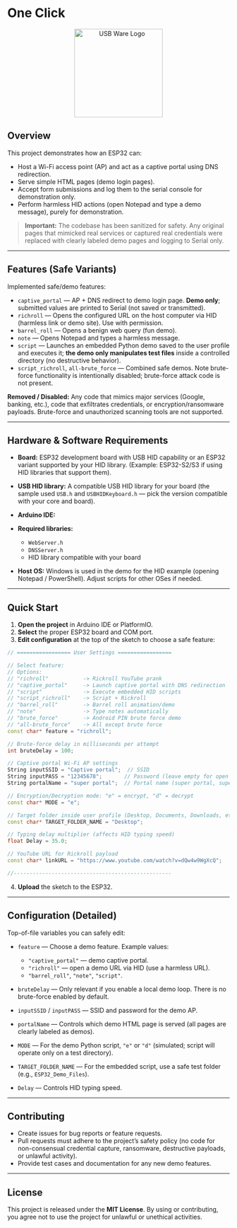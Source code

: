 # One Click

<p align="center">
  <img src="img/logo.jpg" alt="USB Ware Logo" width="200"/>
</p>

## Overview

This project demonstrates how an ESP32 can:

* Host a Wi-Fi access point (AP) and act as a captive portal using DNS redirection.
* Serve simple HTML pages (demo login pages).
* Accept form submissions and log them to the serial console for demonstration only.
* Perform harmless HID actions (open Notepad and type a demo message), purely for demonstration.

> **Important:** The codebase has been sanitized for safety. Any original pages that mimicked real services or captured real credentials were replaced with clearly labeled demo pages and logging to Serial only.

---

## Features (Safe Variants)

Implemented safe/demo features:

* `captive_portal` — AP + DNS redirect to demo login page. **Demo only**; submitted values are printed to Serial (not saved or transmitted).
* `richroll` — Opens the configured URL on the host computer via HID (harmless link or demo site). Use with permission.
* `barrel_roll` — Opens a benign web query (fun demo).
* `note` — Opens Notepad and types a harmless message.
* `script` — Launches an embedded Python demo saved to the user profile and executes it; **the demo only manipulates test files** inside a controlled directory (no destructive behavior).
* `script_richroll`, `all-brute_force` — Combined safe demos. Note brute-force functionality is intentionally disabled; brute-force attack code is not present.

**Removed / Disabled:** Any code that mimics major services (Google, banking, etc.), code that exfiltrates credentials, or encryption/ransomware payloads. Brute-force and unauthorized scanning tools are not supported.

---

## Hardware & Software Requirements

* **Board:** ESP32 development board with USB HID capability or an ESP32 variant supported by your HID library. (Example: ESP32-S2/S3 if using HID libraries that support them).
* **USB HID library:** A compatible USB HID library for your board (the sample used `USB.h` and `USBHIDKeyboard.h` — pick the version compatible with your core and board).
* **Arduino IDE:**
* **Required libraries:**

  * `WebServer.h`
  * `DNSServer.h`
  * HID library compatible with your board
* **Host OS:** Windows is used in the demo for the HID example (opening Notepad / PowerShell). Adjust scripts for other OSes if needed.

---

## Quick Start

1. **Open the project** in Arduino IDE or PlatformIO.
2. **Select** the proper ESP32 board and COM port.
3. **Edit configuration** at the top of the sketch to choose a safe feature:

```cpp
// ================= User Settings =================

// Select feature:
// Options:
// "richroll"           -> Rickroll YouTube prank
// "captive_portal"     -> Launch captive portal with DNS redirection
// "script"             -> Execute embedded HID scripts
// "script_richroll"    -> Script + Rickroll
// "barrel_roll"        -> Barrel roll animation/demo
// "note"               -> Type notes automatically
// "brute_force"        -> Android PIN brute force demo
// "all-brute_force"    -> All except brute force
const char* feature = "richroll";

// Brute-force delay in milliseconds per attempt
int bruteDelay = 100;

// Captive portal Wi-Fi AP settings
String inputSSID = "Captive portal";  // SSID
String inputPASS = "12345678";       // Password (leave empty for open network)
String portalName = "super portal";  // Portal name (super portal, super google, super pass)

// Encryption/Decryption mode: "e" = encrypt, "d" = decrypt
const char* MODE = "e";

// Target folder inside user profile (Desktop, Documents, Downloads, etc.)
const char* TARGET_FOLDER_NAME = "Desktop";

// Typing delay multiplier (affects HID typing speed)
float Delay = 35.0;

// YouTube URL for Rickroll payload
const char* linkURL = "https://www.youtube.com/watch?v=dQw4w9WgXcQ";

//--------------------------------------------------
```

4. **Upload** the sketch to the ESP32.

---

## Configuration (Detailed)

Top-of-file variables you can safely edit:

* `feature` — Choose a demo feature. Example values:

  * `"captive_portal"` — demo captive portal.
  * `"richroll"` — open a demo URL via HID (use a harmless URL).
  * `"barrel_roll"`, `"note"`, `"script"`.
* `bruteDelay` — Only relevant if you enable a local demo loop. There is no brute-force enabled by default.
* `inputSSID` / `inputPASS` — SSID and password for the demo AP.
* `portalName` — Controls which demo HTML page is served (all pages are clearly labeled as demos).
* `MODE` — For the demo Python script, `"e"` or `"d"` (simulated; script will operate only on a test directory).
* `TARGET_FOLDER_NAME` — For the embedded script, use a safe test folder (e.g., `ESP32_Demo_Files`).
* `Delay` — Controls HID typing speed.

---

## Contributing

* Create issues for bug reports or feature requests.
* Pull requests must adhere to the project’s safety policy (no code for non-consensual credential capture, ransomware, destructive payloads, or unlawful activity).
* Provide test cases and documentation for any new demo features.

---

## License

This project is released under the **MIT License**. By using or contributing, you agree not to use the project for unlawful or unethical activities.

